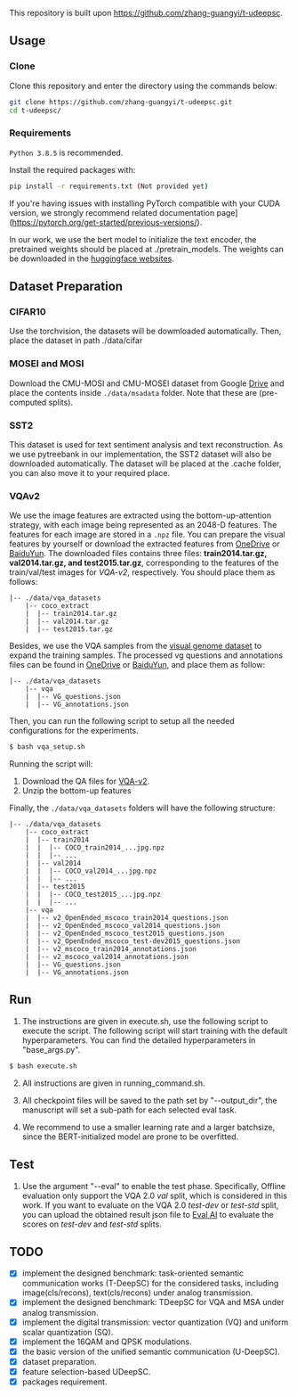 This repository is built upon https://github.com/zhang-guangyi/t-udeepsc.

## Usage
### Clone
Clone this repository and enter the directory using the commands below:
```bash
git clone https://github.com/zhang-guangyi/t-udeepsc.git
cd t-udeepsc/
```

### Requirements
`Python 3.8.5` is recommended.

Install the required packages with:
```bash
pip install -r requirements.txt (Not provided yet)
```
If you're having issues with installing PyTorch compatible with your CUDA version, we strongly recommend related documentation page](https://pytorch.org/get-started/previous-versions/).


In our work, we use the bert model to initialize the text encoder, the pretrained weights should be placed at ./pretrain_models. The weights can be downloaded in the [huggingface websites](https://huggingface.co/prajjwal1/bert-small).

## Dataset Preparation
### CIFAR10
Use the torchvision, the datasets will be dowmloaded automatically. Then, place the dataset in path ./data/cifar

### MOSEI and MOSI
Download the CMU-MOSI and CMU-MOSEI dataset from Google [Drive](https://drive.google.com/drive/folders/1IBwWNH0XjPnZWaAlP1U2tIJH6Rb3noMI?usp=sharing) and place the contents inside ```./data/msadata``` folder. Note that these are (pre-computed splits).   

### SST2
This dataset is used for text sentiment analysis and text reconstruction. As we use pytreebank in our implementation, the SST2 dataset will also be downloaded automatically. The dataset will be placed at the .cache folder, you can also move it to your required place.

### VQAv2
We use the image features are extracted using the bottom-up-attention strategy, with each image being represented as an 2048-D features. The features for each image are stored in a `.npz` file. You can prepare the visual features by yourself or download the extracted features from [OneDrive](https://awma1-my.sharepoint.com/:f:/g/personal/yuz_l0_tn/EsfBlbmK1QZFhCOFpr4c5HUBzUV0aH2h1McnPG1jWAxytQ?e=2BZl8O) or [BaiduYun](https://pan.baidu.com/s/1C7jIWgM3hFPv-YXJexItgw#list/path=%2F). The downloaded files contains three files: **train2014.tar.gz, val2014.tar.gz, and test2015.tar.gz**, corresponding to the features of the train/val/test images for *VQA-v2*, respectively. You should place them as follows:

```angular2html
|-- ./data/vqa_datasets
	|-- coco_extract
	|  |-- train2014.tar.gz
	|  |-- val2014.tar.gz
	|  |-- test2015.tar.gz
```

Besides, we use the VQA samples from the [visual genome dataset](http://visualgenome.org/) to expand the training samples. The processed vg questions and annotations files can be found in [OneDrive](https://awma1-my.sharepoint.com/:f:/g/personal/yuz_l0_tn/EmVHVeGdck1IifPczGmXoaMBFiSvsegA6tf_PqxL3HXclw) or [BaiduYun](https://pan.baidu.com/s/1QCOtSxJGQA01DnhUg7FFtQ#list/path=%2F), and place them as follow:


```angular2html
|-- ./data/vqa_datasets
	|-- vqa
	|  |-- VG_questions.json
	|  |-- VG_annotations.json
```


Then, you can run the following script to setup all the needed configurations for the experiments.
```bash
$ bash vqa_setup.sh
```

Running the script will: 

1. Download the QA files for [VQA-v2](https://visualqa.org/download.html).
2. Unzip the bottom-up features

Finally, the `./data/vqa_datasets` folders will have the following structure:

```angular2html
|-- ./data/vqa_datasets
	|-- coco_extract
	|  |-- train2014
	|  |  |-- COCO_train2014_...jpg.npz
	|  |  |-- ...
	|  |-- val2014
	|  |  |-- COCO_val2014_...jpg.npz
	|  |  |-- ...
	|  |-- test2015
	|  |  |-- COCO_test2015_...jpg.npz
	|  |  |-- ...
	|-- vqa
	|  |-- v2_OpenEnded_mscoco_train2014_questions.json
	|  |-- v2_OpenEnded_mscoco_val2014_questions.json
	|  |-- v2_OpenEnded_mscoco_test2015_questions.json
	|  |-- v2_OpenEnded_mscoco_test-dev2015_questions.json
	|  |-- v2_mscoco_train2014_annotations.json
	|  |-- v2_mscoco_val2014_annotations.json
	|  |-- VG_questions.json
	|  |-- VG_annotations.json

```



## Run
1. The instructions are given in execute.sh, use the following script to execute the script. The following script will start training with the default hyperparameters. You can find the detailed hyperparameters in "base_args.py".
```bash
$ bash execute.sh
``` 
2. All instructions are given in running_command.sh.

3. All checkpoint files will be saved to the path set by "--output_dir", the manuscript will set a sub-path for each selected eval task.

4. We recommend to use a smaller learning rate and a larger batchsize, since the BERT-initialized model are prone to be overfitted.

## Test
1. Use the argument "--eval" to enable the test phase.
Specifically,
Offline evaluation only support the VQA 2.0 *val* split, which is considered in this work. If you want to evaluate on the VQA 2.0 *test-dev* or *test-std* split, you can upload the obtained result json file to [Eval AI](https://evalai.cloudcv.org/web/challenges/challenge-page/163/overview) to evaluate the scores on *test-dev* and *test-std* splits.

## TODO
- [x] implement the designed benchmark: task-oriented semantic communication works (T-DeepSC) for the considered tasks, including image(cls/recons), text(cls/recons) under analog transmission.
- [x] implement the designed benchmark: TDeepSC for VQA and MSA under analog transmission.
- [x] implement the digital transmission: vector quantization (VQ) and uniform scalar quantization (SQ). 
- [x] implement the 16QAM and QPSK modulations.
- [X] the basic version of the unified semantic communication (U-DeepSC).
- [x] dataset preparation.
- [x] feature selection-based UDeepSC.
- [x] packages requirement.
